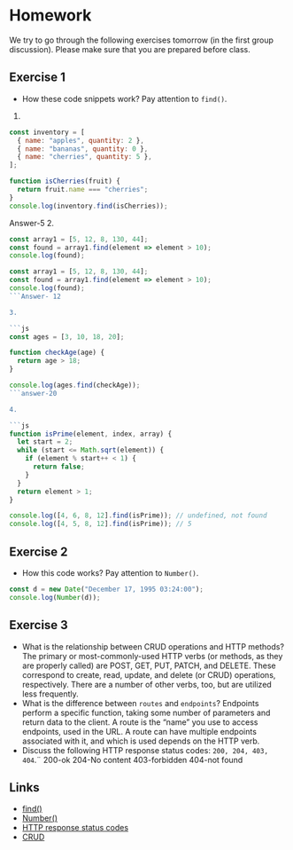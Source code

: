 # Homework

We try to go through the following exercises tomorrow (in the first group discussion). Please make sure that you are prepared before class.  

## Exercise 1
- How these code snippets work? Pay attention to `find()`.

1. 

```js
const inventory = [
  { name: "apples", quantity: 2 },
  { name: "bananas", quantity: 0 },
  { name: "cherries", quantity: 5 },
];

function isCherries(fruit) {
  return fruit.name === "cherries";
}
console.log(inventory.find(isCherries));
```
Answer-5
2. 

```js
const array1 = [5, 12, 8, 130, 44];
const found = array1.find(element => element > 10);
console.log(found);
```
```js
const array1 = [5, 12, 8, 130, 44];
const found = array1.find(element => element > 10);
console.log(found);
```Answer- 12

3. 

```js
const ages = [3, 10, 18, 20];

function checkAge(age) {
  return age > 18;
}

console.log(ages.find(checkAge)); 
```answer-20

4. 

```js
function isPrime(element, index, array) {
  let start = 2;
  while (start <= Math.sqrt(element)) {
    if (element % start++ < 1) {
      return false;
    }
  }
  return element > 1;
}

console.log([4, 6, 8, 12].find(isPrime)); // undefined, not found
console.log([4, 5, 8, 12].find(isPrime)); // 5
```

## Exercise 2

- How this code works? Pay attention to `Number()`.
```js
const d = new Date("December 17, 1995 03:24:00");
console.log(Number(d));
```

## Exercise 3
- What is the relationship between CRUD operations and HTTP methods?
 The primary or most-commonly-used HTTP verbs (or methods, as they are properly called) are POST, GET, PUT, PATCH, and DELETE. These correspond to create, read, update, and delete (or CRUD) operations, respectively. There are a number of other verbs, too, but are utilized less frequently.
- What is the difference between `routes` and `endpoints`?
Endpoints perform a specific function, taking some number of parameters and return data to the client. A route is the “name” you use to access endpoints, used in the URL. A route can have multiple endpoints associated with it, and which is used depends on the HTTP verb.
- Discuss the following HTTP response status codes: `200, 204, 403, 404`.¨
200-ok
204-No content
403-forbidden
404-not found

## Links
- [find()](https://developer.mozilla.org/en-US/docs/Web/JavaScript/Reference/Global_Objects/Array/find)
- [Number()](https://developer.mozilla.org/en-US/docs/Web/JavaScript/Reference/Global_Objects/Number)
- [HTTP response status codes](https://developer.mozilla.org/en-US/docs/Web/HTTP/Status)
- [CRUD](https://en.wikipedia.org/wiki/Create,_read,_update_and_delete)